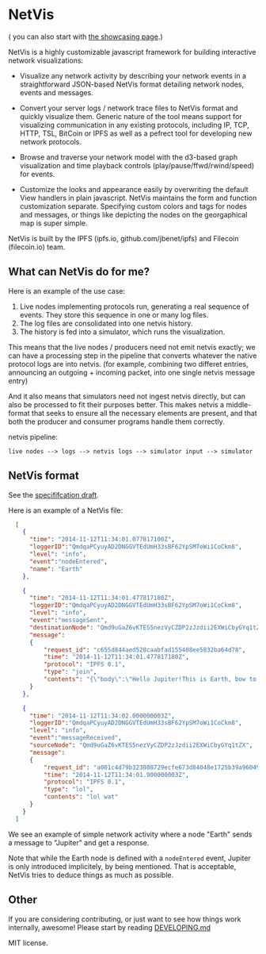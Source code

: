 NetVis
======
( you can also start with [the showcasing page](http://dborzov.github.io/netVis).)

NetVis is a highly customizable javascript framework for building interactive network visualizations:

* Visualize any network activity by describing your network events in a straightforward JSON-based NetVis format detailing network nodes, events and messages. 

* Convert your server logs / network trace files to NetVis format and quickly visualize them.
Generic nature of the tool means support for visualizing communication in any existing protocols, including IP, TCP, HTTP, TSL, BitCoin or IPFS as well as a pefrect tool for  developing new network protocols. 

* Browse and traverse your network model with the d3-based graph visualization and time playback controls (play/pause/ffwd/rwind/speed) for events.

* Customize the looks and appearance easily by overwriting the default View handlers in plain javascript. NetVis maintains the form and function customization separate. Specifying custom colors and tags for nodes and messages, or things like depicting the nodes on the georgaphical map is super simple.


NetVis is built by the IPFS (ipfs.io, github.com/jbenet/ipfs) and Filecoin (filecoin.io) team. 

What can NetVis do for me?
-------------

Here is an example of the use case:

1. Live nodes implementing protocols run, generating a real sequence of events. They store this sequence in one or many log files. 
2. The log files are consolidated into one netvis history.
3. The history is fed into a simulator, which runs the visualization.

This means that the live nodes / producers need not emit netvis exactly; we can have a processing step in the pipeline that converts whatever the native protocol logs are into netvis. (for example, combining two differet entries, announcing an outgoing + incoming packet, into one single netvis message entry)

And it also means that simulators need not ingest netvis directly, but can also be processed to fit their purposes better. This makes netvis a middle-format that seeks to ensure all the necessary elements are present, and that both the producer and consumer programs handle them correctly.


netvis pipeline:

    live nodes --> logs --> netvis logs --> simulator input --> simulator



NetVis format
------------
See the [specififcation draft](netvis.md).

Here is an example of a NetVis file:

```json
  [
    {
      "time": "2014-11-12T11:34:01.077817100Z",
      "loggerID":"QmdqaPCyuyAD2DNGGVTEdUmH33sBF62YpSM7oWi1CoCkm8",
      "level": "info",
      "event":"nodeEntered",
      "name": "Earth"
    },

    {
      "time": "2014-11-12T11:34:01.477817180Z",
      "loggerID":"QmdqaPCyuyAD2DNGGVTEdUmH33sBF62YpSM7oWi1CoCkm8",
      "level": "info",
      "event":"messageSent",
      "destinationNode": "Qmd9uGaZ6vKTES5nezVyCZDP2zJzdii2EXWiCbyGYq1tZX",
      "message":
      {
          "request_id": "c655d844aed528caabfad155408ee5832ba64d78",
          "time": "2014-11-12T11:34:01.477817180Z",
          "protocol": "IPFS 0.1",
          "type": "join",
          "contents": "{\"body\":\"Hello Jupiter!This is Earth, bow to our might!\"}"
      }
    },

    {
      "time": "2014-11-12T11:34:02.000000003Z",
      "loggerID":"QmdqaPCyuyAD2DNGGVTEdUmH33sBF62YpSM7oWi1CoCkm8",
      "level": "info",
      "event":"messageReceived",
      "sourceNode": "Qmd9uGaZ6vKTES5nezVyCZDP2zJzdii2EXWiCbyGYq1tZX",
      "message":
      {
          "request_id": "a001c4d79b323808729ecfe673d84048e1725b39a96049dce2241dbd11d6abf9",
          "time": "2014-11-12T11:34:01.900000003Z",
          "protocol": "IPFS 0.1",
          "type": "lol",
          "contents": "lol wat"
      }
    }
  ]

```

We see an example of simple network activity where a node "Earth" sends a message to "Jupiter" and get a response. 

Note that while the Earth node is defined with a `nodeEntered` event, Jupiter is only introduced implicitely, by being mentioned. That is acceptable, NetVis tries to deduce things as much as possible. 


Other
----------------
If you are considering contributing, or just want to see how things work internally, awesome! Please start by reading [DEVELOPING.md](DEVELOPING.md)


MIT license.
